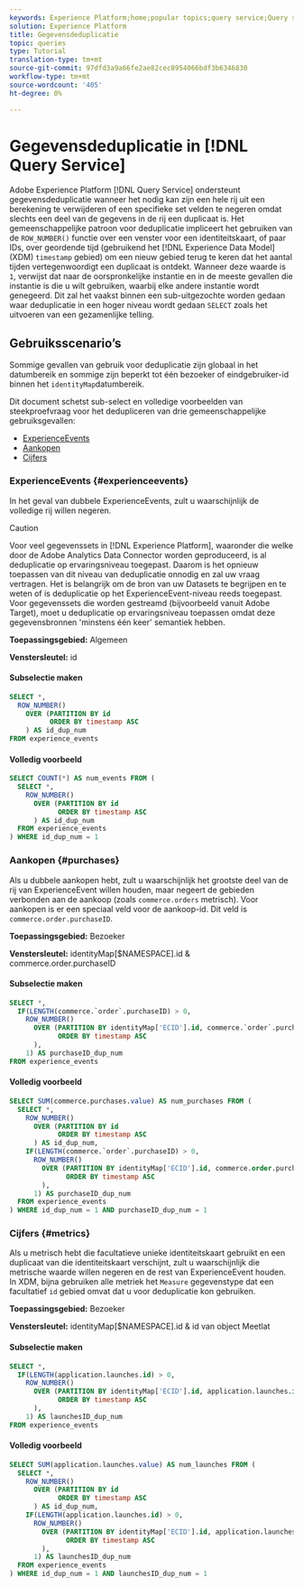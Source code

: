 ```yaml
---
keywords: Experience Platform;home;popular topics;query service;Query service;data deduplication;deduplication;
solution: Experience Platform
title: Gegevensdeduplicatie
topic: queries
type: Tutorial
translation-type: tm+mt
source-git-commit: 97dfd3a9a66fe2ae82cec8954066bdf3b6346830
workflow-type: tm+mt
source-wordcount: '405'
ht-degree: 0%

---
```



# Gegevensdeduplicatie in [!DNL Query Service]

Adobe Experience Platform [!DNL Query Service] ondersteunt gegevensdeduplicatie wanneer het nodig kan zijn een hele rij uit een berekening te verwijderen of een specifieke set velden te negeren omdat slechts een deel van de gegevens in de rij een duplicaat is. Het gemeenschappelijke patroon voor deduplicatie impliceert het gebruiken van de `ROW_NUMBER()` functie over een venster voor een identiteitskaart, of paar IDs, over geordende tijd (gebruikend het [!DNL Experience Data Model] (XDM) `timestamp` gebied) om een nieuw gebied terug te keren dat het aantal tijden vertegenwoordigt een duplicaat is ontdekt. Wanneer deze waarde is `1`, verwijst dat naar de oorspronkelijke instantie en in de meeste gevallen die instantie is die u wilt gebruiken, waarbij elke andere instantie wordt genegeerd. Dit zal het vaakst binnen een sub-uitgezochte worden gedaan waar deduplicatie in een hoger niveau wordt gedaan `SELECT` zoals het uitvoeren van een gezamenlijke telling.

## Gebruiksscenario’s

Sommige gevallen van gebruik voor deduplicatie zijn globaal in het datumbereik en sommige zijn beperkt tot één bezoeker of eindgebruiker-id binnen het `identityMap`datumbereik.

Dit document schetst sub-select en volledige voorbeelden van steekproefvraag voor het dedupliceren van drie gemeenschappelijke gebruiksgevallen:
- [ExperienceEvents](#experienceevents)
- [Aankopen](#purchases)
- [Cijfers](#metrics)

### ExperienceEvents {#experienceevents}

In het geval van dubbele ExperienceEvents, zult u waarschijnlijk de volledige rij willen negeren.

>[!CAUTION]
>
>Voor veel gegevenssets in [!DNL Experience Platform], waaronder die welke door de Adobe Analytics Data Connector worden geproduceerd, is al deduplicatie op ervaringsniveau toegepast. Daarom is het opnieuw toepassen van dit niveau van deduplicatie onnodig en zal uw vraag vertragen. Het is belangrijk om de bron van uw Datasets te begrijpen en te weten of is deduplicatie op het ExperienceEvent-niveau reeds toegepast. Voor gegevenssets die worden gestreamd (bijvoorbeeld vanuit Adobe Target), moet u deduplicatie op ervaringsniveau toepassen omdat deze gegevensbronnen &#39;minstens één keer&#39; semantiek hebben.

**Toepassingsgebied:** Algemeen

**Venstersleutel:** id

#### Subselectie maken

```sql
SELECT *,
  ROW_NUMBER()
    OVER (PARTITION BY id
          ORDER BY timestamp ASC
    ) AS id_dup_num
FROM experience_events
```

#### Volledig voorbeeld

```sql
SELECT COUNT(*) AS num_events FROM (
  SELECT *,
    ROW_NUMBER()
      OVER (PARTITION BY id
            ORDER BY timestamp ASC
      ) AS id_dup_num
  FROM experience_events
) WHERE id_dup_num = 1
```

### Aankopen {#purchases}

Als u dubbele aankopen hebt, zult u waarschijnlijk het grootste deel van de rij van ExperienceEvent willen houden, maar negeert de gebieden verbonden aan de aankoop (zoals `commerce.orders` metrisch). Voor aankopen is er een speciaal veld voor de aankoop-id. Dit veld is `commerce.order.purchaseID`.

**Toepassingsgebied:** Bezoeker

**Venstersleutel:** identityMap[$NAMESPACE].id &amp; commerce.order.purchaseID

#### Subselectie maken

```sql
SELECT *,
  IF(LENGTH(commerce.`order`.purchaseID) > 0,
    ROW_NUMBER()
      OVER (PARTITION BY identityMap['ECID'].id, commerce.`order`.purchaseID
            ORDER BY timestamp ASC
      ),
    1) AS purchaseID_dup_num
FROM experience_events
```

#### Volledig voorbeeld

```sql
SELECT SUM(commerce.purchases.value) AS num_purchases FROM (
  SELECT *,
    ROW_NUMBER()
      OVER (PARTITION BY id
            ORDER BY timestamp ASC
      ) AS id_dup_num,
    IF(LENGTH(commerce.`order`.purchaseID) > 0,
      ROW_NUMBER()
        OVER (PARTITION BY identityMap['ECID'].id, commerce.order.purchaseID
              ORDER BY timestamp ASC
        ),
      1) AS purchaseID_dup_num
  FROM experience_events
) WHERE id_dup_num = 1 AND purchaseID_dup_num = 1
```

### Cijfers {#metrics}

Als u metrisch hebt die facultatieve unieke identiteitskaart gebruikt en een duplicaat van die identiteitskaart verschijnt, zult u waarschijnlijk die metrische waarde willen negeren en de rest van ExperienceEvent houden. In XDM, bijna gebruiken alle metriek het `Measure` gegevenstype dat een facultatief `id` gebied omvat dat u voor deduplicatie kon gebruiken.

**Toepassingsgebied:** Bezoeker

**Venstersleutel:** identityMap[$NAMESPACE].id &amp; id van object Meetlat

#### Subselectie maken

```sql
SELECT *,
  IF(LENGTH(application.launches.id) > 0,
    ROW_NUMBER()
      OVER (PARTITION BY identityMap['ECID'].id, application.launches.id
            ORDER BY timestamp ASC
      ),
    1) AS launchesID_dup_num
FROM experience_events
```

#### Volledig voorbeeld

```sql
SELECT SUM(application.launches.value) AS num_launches FROM (
  SELECT *,
    ROW_NUMBER()
      OVER (PARTITION BY id
            ORDER BY timestamp ASC
      ) AS id_dup_num,
    IF(LENGTH(application.launches.id) > 0,
      ROW_NUMBER()
        OVER (PARTITION BY identityMap['ECID'].id, application.launches.id
              ORDER BY timestamp ASC
        ),
      1) AS launchesID_dup_num
  FROM experience_events
) WHERE id_dup_num = 1 AND launchesID_dup_num = 1
```
